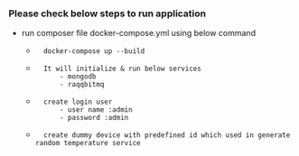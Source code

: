 ### Please check below steps to run application

- run composer file docker-compose.yml using below command
	- 		docker-compose up --build 
	- 		It will initialize & run below services 
				- mongodb
				- raqqbitmq
	- 		create login user
				- user name :admin
				- password :admin
	- 		create dummy device with predefined id which used in generate random temperature service

